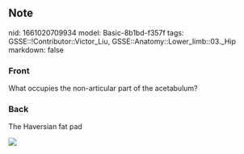 ## Note
nid: 1661020709934
model: Basic-8b1bd-f357f
tags: GSSE::!Contributor::Victor_Liu, GSSE::Anatomy::Lower_limb::03._Hip
markdown: false

### Front
What occupies the non-articular part of the acetabulum?

### Back
The Haversian fat pad
<div><img src="5cde6158_14d9e05fff9__8000_00001679.PNG"></div>
